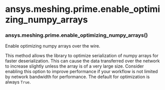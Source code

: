 # ansys.meshing.prime.enable_optimizing_numpy_arrays



### ansys.meshing.prime.enable_optimizing_numpy_arrays()

Enable optimizing numpy arrays over the wire.

This method allows the library to optimize serialization of numpy arrays
for faster deserialization. This can cause the data transferred
over the network to increase slightly unless the array is of a very
large size. Consider enabling this option to improve performance if
your workflow is not limited by network bandwidth for performance. The
default for optimization is always `True`.

<!-- !! processed by numpydoc !! -->
